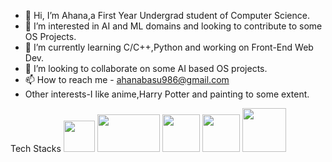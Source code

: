 - 👋 Hi, I’m Ahana,a First Year Undergrad student of Computer Science.
- 👀 I’m interested in AI and ML domains and looking to contribute to some OS Projects.
- 🌱 I’m currently learning C/C++,Python and working on Front-End Web Dev.
- 💞️ I’m looking to collaborate on some AI based OS projects.
- 📫 How to reach me - ahanabasu986@gmail.com 
- Other interests-I like anime,Harry Potter and painting to some extent.
<!---
Ahana19/Ahana19 is a ✨ special ✨ repository because its `README.md` (this file) appears on your GitHub profile.
You can click the Preview link to take a look at your changes.
--->
Tech Stacks
<img src="https://pngimage.net/wp-content/uploads/2018/06/letter-c-logo-png-1.png" width="50" height="50">
<img src="https://download.logo.wine/logo/C%2B%2B/C%2B%2B-Logo.wine.png" width="100" height="60">
<img src="https://quantlabs.net/wp-content/uploads/2019/12/python-main-qimg-28cadbd02699c25a88e5c78d73c7babc.png" width="60" height="60">
<img src="https://upload.wikimedia.org/wikipedia/commons/6/61/HTML5_logo_and_wordmark.svg" width="60" height="60">
<img src="https://cdn.freebiesupply.com/logos/large/2x/css3-logo-png-transparent.png" width="70" height="70">






